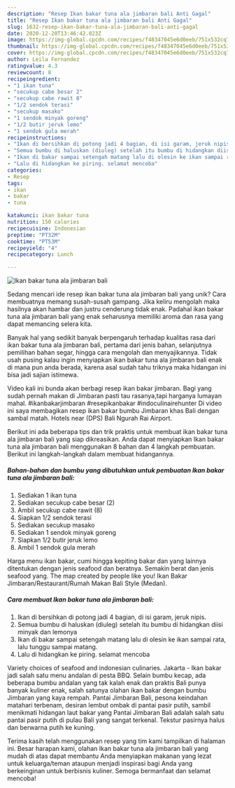 ```yaml
---
description: "Resep Ikan bakar tuna ala jimbaran bali Anti Gagal"
title: "Resep Ikan bakar tuna ala jimbaran bali Anti Gagal"
slug: 1632-resep-ikan-bakar-tuna-ala-jimbaran-bali-anti-gagal
date: 2020-12-20T13:46:42.023Z
image: https://img-global.cpcdn.com/recipes/f48347045e6d0eeb/751x532cq70/ikan-bakar-tuna-ala-jimbaran-bali-foto-resep-utama.jpg
thumbnail: https://img-global.cpcdn.com/recipes/f48347045e6d0eeb/751x532cq70/ikan-bakar-tuna-ala-jimbaran-bali-foto-resep-utama.jpg
cover: https://img-global.cpcdn.com/recipes/f48347045e6d0eeb/751x532cq70/ikan-bakar-tuna-ala-jimbaran-bali-foto-resep-utama.jpg
author: Leila Fernandez
ratingvalue: 4.3
reviewcount: 8
recipeingredient:
- "1 ikan tuna"
- "secukup cabe besar 2"
- "secukup cabe rawit 8"
- "1/2 sendok terasi"
- "secukup masako"
- "1 sendok minyak goreng"
- "1/2 butir jeruk lemo"
- "1 sendok gula merah"
recipeinstructions:
- "Ikan di bersihkan di potong jadi 4 bagian, di isi garam, jeruk nipis."
- "Semua bumbu di haluskan (diuleg) setelah itu bumbu di hidangkan diisi minyak dan lemonya"
- "Ikan di bakar sampai setengah matang lalu di olesin ke ikan sampai rata, lalu tunggu sampai matang."
- "Lalu di hidangkan ke piring. selamat mencoba"
categories:
- Resep
tags:
- ikan
- bakar
- tuna

katakunci: ikan bakar tuna 
nutrition: 150 calories
recipecuisine: Indonesian
preptime: "PT32M"
cooktime: "PT53M"
recipeyield: "4"
recipecategory: Lunch

---
```



![Ikan bakar tuna ala jimbaran bali](https://img-global.cpcdn.com/recipes/f48347045e6d0eeb/751x532cq70/ikan-bakar-tuna-ala-jimbaran-bali-foto-resep-utama.jpg)

Sedang mencari ide resep ikan bakar tuna ala jimbaran bali yang unik? Cara membuatnya memang susah-susah gampang. Jika keliru mengolah maka hasilnya akan hambar dan justru cenderung tidak enak. Padahal ikan bakar tuna ala jimbaran bali yang enak seharusnya memiliki aroma dan rasa yang dapat memancing selera kita.

Banyak hal yang sedikit banyak berpengaruh terhadap kualitas rasa dari ikan bakar tuna ala jimbaran bali, pertama dari jenis bahan, selanjutnya pemilihan bahan segar, hingga cara mengolah dan menyajikannya. Tidak usah pusing kalau ingin menyiapkan ikan bakar tuna ala jimbaran bali enak di mana pun anda berada, karena asal sudah tahu triknya maka hidangan ini bisa jadi sajian istimewa.

Video kali ini bunda akan berbagi resep ikan bakar jimbaran. Bagi yang sudah pernah makan di Jimbaran pasti tau rasanya,tapi harganya lumayan mahal. #ikanbakarjimbaran #resepikanbakar #indoculinairehunter Di video ini saya membagikan resep ikan bakar bumbu Jimbaran khas Bali dengan sambal matah. Hotels near (DPS) Bali Ngurah Rai Airport.


Berikut ini ada beberapa tips dan trik praktis untuk membuat ikan bakar tuna ala jimbaran bali yang siap dikreasikan. Anda dapat menyiapkan Ikan bakar tuna ala jimbaran bali menggunakan 8 bahan dan 4 langkah pembuatan. Berikut ini langkah-langkah dalam membuat hidangannya.

<!--inarticleads1-->

##### Bahan-bahan dan bumbu yang dibutuhkan untuk pembuatan Ikan bakar tuna ala jimbaran bali:

1. Sediakan 1 ikan tuna
1. Sediakan secukup cabe besar (2)
1. Ambil secukup cabe rawit (8)
1. Siapkan 1/2 sendok terasi
1. Sediakan secukup masako
1. Sediakan 1 sendok minyak goreng
1. Siapkan 1/2 butir jeruk lemo
1. Ambil 1 sendok gula merah


Harga menu ikan bakar, cumi hingga kepiting bakar dan yang lainnya ditentukan dengan jenis seafood dan beratnya. Semakin berat dan jenis seafood yang. The map created by people like you! Ikan Bakar Jimbaran/Restaurant/Rumah Makan Bali Style (Medan). 

<!--inarticleads2-->

##### Cara membuat Ikan bakar tuna ala jimbaran bali:

1. Ikan di bersihkan di potong jadi 4 bagian, di isi garam, jeruk nipis.
1. Semua bumbu di haluskan (diuleg) setelah itu bumbu di hidangkan diisi minyak dan lemonya
1. Ikan di bakar sampai setengah matang lalu di olesin ke ikan sampai rata, lalu tunggu sampai matang.
1. Lalu di hidangkan ke piring. selamat mencoba


Variety choices of seafood and indonesian culinaries. Jakarta - Ikan bakar jadi salah satu menu andalan di pesta BBQ. Selain bumbu kecap, ada beberapa bumbu andalan yang tak kalah enak dan praktis Bali punya banyak kuliner enak, salah satunya olahan ikan bakar dengan bumbu Jimbaran yang kaya rempah. Pantai Jimbaran Bali, pesona keindahan matahari terbenam, desiran lembut ombak di pantai pasir putih, sambil menikmati hidangan laut bakar yang Pantai Jimbaran Bali adalah salah satu pantai pasir putih di pulau Bali yang sangat terkenal. Tekstur pasirnya halus dan berwarna putih ke kuning. 

Terima kasih telah menggunakan resep yang tim kami tampilkan di halaman ini. Besar harapan kami, olahan Ikan bakar tuna ala jimbaran bali yang mudah di atas dapat membantu Anda menyiapkan makanan yang lezat untuk keluarga/teman ataupun menjadi inspirasi bagi Anda yang berkeinginan untuk berbisnis kuliner. Semoga bermanfaat dan selamat mencoba!
